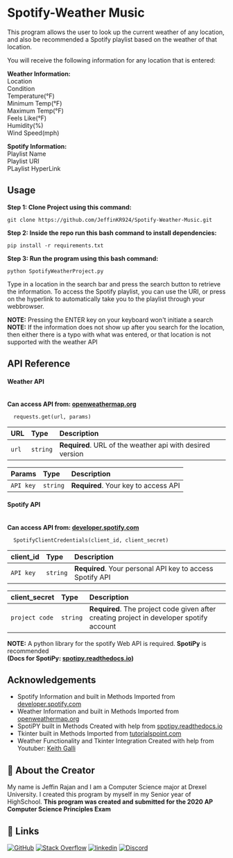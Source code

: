 
# Spotify-Weather Music

This program allows the user to look up the current weather of any location, and also be recommended a Spotify playlist based on the weather of that location. 

You will receive the following information for any location that is entered:

**Weather Information:**\
Location\
Condition\
Temperature(°F)\
Minimum Temp(°F)\
Maximum Temp(°F)\
Feels Like(°F)\
Humidity(%)\
Wind Speed(mph)

**Spotify Information:**\
Playlist Name\
Playlist URI\
PLaylist HyperLink





## Usage
**Step 1: Clone Project using this command:**
```
git clone https://github.com/JeffinKR924/Spotify-Weather-Music.git
```
**Step 2: Inside the repo run this bash command to install dependencies:**
```
pip install -r requirements.txt
```
**Step 3: Run the program using this bash command:**
```
python SpotifyWeatherProject.py
```

Type in a location in the search bar and press the search button to retrieve the information. To access the Spotify playlist, you can use the URI, or press on the hyperlink to automatically take you to the playlist through your webbrowser.

**NOTE:** Pressing the ENTER key on your keyboard won't initiate a search\
**NOTE:** If the information does not show up after you search for the location, then either there is a typo with what was entered, or that location is not supported with the weather API


## API Reference

#### Weather API
\
**Can access API from: [openweathermap.org](https://openweathermap.org/)**

```
  requests.get(url, params)
```

| URL       | Type     | Description                                               |
| :-------- | :------- | :---------------------------------------------------------|
| `url`     | `string` | **Required**. URL of the weather api with desired version |


| Params | Type     | Description                             |
| :-------- | :------- | :------------------------------------|
| `API key` | `string` | **Required**. Your key to access API |



#### Spotify API
\
**Can access API from: [developer.spotify.com](https://developer.spotify.com/)**

```
  SpotifyClientCredentials(client_id, client_secret)
```

| client_id | Type     | Description                                               |
| :-------- | :------- | :---------------------------------------------------------|
| `API key` | `string` | **Required**. Your personal API key to access Spotify API |

| client_secret | Type     | Description                                                                              |
| :--------     | :------- | :---------------------------------------------------------                               |
| `project code`| `string` | **Required**. The project code given after creating project in developer spotify account |

**NOTE:** A python library for the spotify Web API is required. **SpotiPy** is recommended \
**(Docs for SpotiPy: [spotipy.readthedocs.io](https://spotipy.readthedocs.io/en/master/))**






## Acknowledgements

 - Spotify Information and built in Methods Imported from [developer.spotify.com](https://developer.spotify.com/)
 - Weather Information and built in Methods Imported from [openweathermap.org](https://openweathermap.org/)
 - SpotiPY built in Methods Created with help from [spotipy.readthedocs.io](https://spotipy.readthedocs.io/en/master/)
 - Tkinter built in Methods Imported from [tutorialspoint.com](https://tutorialspoint.dev/language/python/python-gui-tkinter)
 - Weather Functionality and Tkinter Integration Created with help from Youtuber: [Keith Galli](https://www.youtube.com/c/KGMIT/featured)
 

## 🚀 About the Creator
My name is Jeffin Rajan and I am a Computer Science major at Drexel University. I created this program by myself in my Senior year of HighSchool. **This program was created and submitted for the 2020 AP Computer Science Principles Exam**


## 🔗 Links
[![GitHub](https://img.shields.io/badge/github-%23121011.svg?style=for-the-badge&logo=github&logoColor=white)](http://www.github.com/JeffinKR924)
[![Stack Overflow](https://img.shields.io/badge/-Stackoverflow-FE7A16?style=for-the-badge&logo=stack-overflow&logoColor=white)](https://www.stackoverflow.com/users/19504427/jeffin-rajan)
[![linkedin](https://img.shields.io/badge/linkedin-0A66C2?style=for-the-badge&logo=linkedin&logoColor=white)](https://www.linkedin.com/in/jeffin-k-rajan/)
[![Discord](https://img.shields.io/badge/discord-%237289DA.svg?style=for-the-badge&logo=discord&logoColor=white)](https://discordapp.com/users/750429356739788933/)


